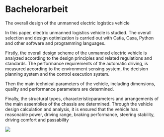 # Bachelorarbeit
The overall design of the unmanned electric logistics vehicle

In this paper, electric unmanned logistics vehicle is studied. The overall selection and design optimization  is  carried  out  with  Catia,  Caxa,  Python  and  other  software  and  programming languages.  

Firstly,  the  overall  design  scheme  of  the  unmanned  electric  vehicle  is  analyzed according  to  the  design  principles  and  related  regulations  and  standards.  The  performance requirements of the automatic driving, is measured according to the environment sensing system, the decision planning system and the control execution system. 

Then the main technical parameters of the vehicle, including dimensions, quality and performance parameters are determined. 

Finally,  the  structural  types,  characteristicparameters  and  arrangements  of  the  main assemblies of the chassis are determined. Through the vehicle design calculation and analysis, it is ensured that the vehicle has reasonable power, driving range, braking performance, steering stability, driving comfort and passability


<p float="left">
  <img src="https://github.com/LiLiu1118/Bachelorarbeit" />
</p>
